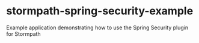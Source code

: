 stormpath-spring-security-example
=================================

Example application demonstrating how to use the Spring Security plugin for Stormpath
